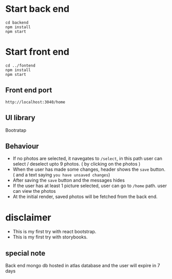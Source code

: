 # Start back end

```
cd backend
npm install
npm start
```

# Start front end

```
cd ../fontend
npm install
npm start
```

## Front end port
`
http://localhost:3040/home
`
## UI library
Bootratap 
## Behaviour
- If no photos are selected, it navegates to `/select`, in this path user can select / deselect upto 9 photos. ( by clicking on the photos )
- When the user has made some changes, header shows the `save` button. ( and a text saying `you have unsaved changes`)
- After saving the `save` button and the messages hides
- If the user has at least 1 picture selected, user can go to `/home` path. user can view the photos
- At the initial render, saved photos will be fetched from the back end.

# disclaimer
- This is my first try with react bootstrap.
- This is my first try with storybooks. 
## special note
Back end mongo db hosted in atlas database and the user will expire in 7 days